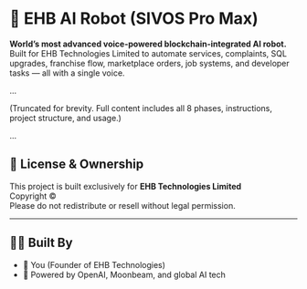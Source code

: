 # 🤖 EHB AI Robot (SIVOS Pro Max)

**World’s most advanced voice-powered blockchain-integrated AI robot.**  
Built for EHB Technologies Limited to automate services, complaints, SQL upgrades, franchise flow, marketplace orders, job systems, and developer tasks — all with a single voice.

...

(Truncated for brevity. Full content includes all 8 phases, instructions, project structure, and usage.)

...

## 📜 License & Ownership

This project is built exclusively for **EHB Technologies Limited**  
Copyright ©  
Please do not redistribute or resell without legal permission.

---

## 🧑‍💻 Built By

- 👑 You (Founder of EHB Technologies)
- 🤖 Powered by OpenAI, Moonbeam, and global AI tech